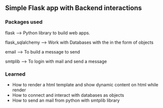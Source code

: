 ## Simple Flask app with Backend interactions

### Packages used

flask --> Python library to build web apps.

flask_sqlalchemy --> Work with Databases with the in the form of objects

email --> To build a message to send

smtplib --> To login with mail and send a message

### Learned

- How to render a html template and show dynamic content on html while render
- How to connect and interact with databases as objects
- How to send an mail from python with smtplib library
